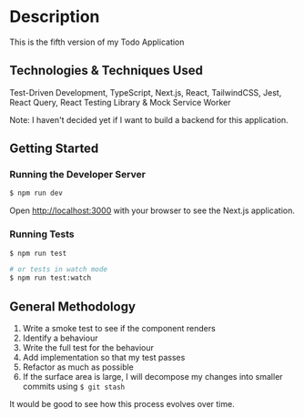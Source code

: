 # Description

This is the fifth version of my Todo Application

## Technologies & Techniques Used
Test-Driven Development, TypeScript, Next.js, React, TailwindCSS, Jest, React Query, React Testing Library & Mock Service Worker

Note: I haven't decided yet if I want to build a backend for this application.

## Getting Started

### Running the Developer Server

```bash
$ npm run dev
```

Open [http://localhost:3000](http://localhost:3000) with your browser to see the Next.js application.

### Running Tests

```bash
$ npm run test

# or tests in watch mode
$ npm run test:watch
```

## General Methodology
1. Write a smoke test to see if the component renders
2. Identify a behaviour
3. Write the full test for the behaviour
4. Add implementation so that my test passes
5. Refactor as much as possible
6. If the surface area is large, I will decompose my changes into smaller commits using `$ git stash`

It would be good to see how this process evolves over time.
